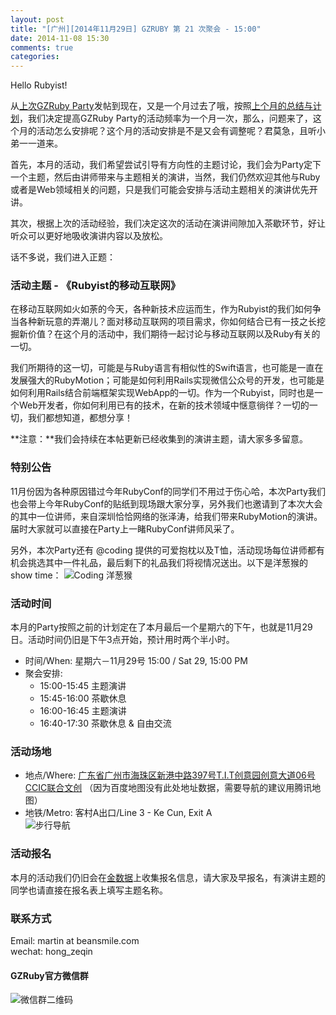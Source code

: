 ```yaml
---
layout: post
title: "[广州][2014年11月29日] GZRUBY 第 21 次聚会 - 15:00"
date: 2014-11-08 15:30
comments: true
categories: 
---
```


Hello Rubyist!

从[上次GZRuby Party](https://ruby-china.org/topics/21946)发帖到现在，又是一个月过去了哦，按照[上个月的总结与计划](https://ruby-china.org/topics/22323)，我们决定提高GZRuby Party的活动频率为一个月一次，那么，问题来了，这个月的活动怎么安排呢？这个月的活动安排是不是又会有调整呢？君莫急，且听小弟一一道来。

首先，本月的活动，我们希望尝试引导有方向性的主题讨论，我们会为Party定下一个主题，然后由讲师带来与主题相关的演讲，当然，我们仍然欢迎其他与Ruby或者是Web领域相关的问题，只是我们可能会安排与活动主题相关的演讲优先开讲。

其次，根据上次的活动经验，我们决定这次的活动在演讲间隙加入茶歇环节，好让听众可以更好地吸收演讲内容以及放松。

话不多说，我们进入正题：

### 活动主题 - 《Rubyist的移动互联网》  
在移动互联网如火如荼的今天，各种新技术应运而生，作为Rubyist的我们如何争当各种新玩意的弄潮儿？面对移动互联网的项目需求，你如何结合已有一技之长挖掘新价值？在这个月的活动中，我们期待一起讨论与移动互联网以及Ruby有关的一切。

我们所期待的这一切，可能是与Ruby语言有相似性的Swift语言，也可能是一直在发展强大的RubyMotion；可能是如何利用Rails实现微信公众号的开发，也可能是如何利用Rails结合前端框架实现WebApp的一切。作为一个Rubyist，同时也是一个Web开发者，你如何利用已有的技术，在新的技术领域中惬意徜徉？一切的一切，我们都想知道，都想分享！

**注意：**我们会持续在本帖更新已经收集到的演讲主题，请大家多多留意。

### 特别公告  
11月份因为各种原因错过今年RubyConf的同学们不用过于伤心哈，本次Party我们也会带上今年RubyConf的贴纸到现场跟大家分享，另外我们也邀请到了本次大会的其中一位讲师，来自深圳恰恰网络的张泽涛，给我们带来RubyMotion的演讲。届时大家就可以直接在Party上一睹RubyConf讲师风采了。

另外，本次Party还有 @coding 提供的可爱抱枕以及T恤，活动现场每位讲师都有机会挑选其中一件礼品，最后剩下的礼品我们将视情况送出。以下是洋葱猴的show time：
![Coding 洋葱猴](https://ruby-china-files.b0.upaiyun.com/photo/2014/faf3adb7397c968d9b7a606cb3c465a0.jpg)

### 活动时间  
本月的Party按照之前的计划定在了本月最后一个星期六的下午，也就是11月29日。活动时间仍旧是下午3点开始，预计用时两个半小时。

* 时间/When: 星期六－11月29号 15:00 / Sat 29, 15:00 PM
* 聚会安排:
    * 15:00-15:45 主题演讲
    * 15:45-16:00 茶歇休息
    * 16:00-16:45 主题演讲
    * 16:40-17:30 茶歇休息 & 自由交流

### 活动场地  
* 地点/Where: [广东省广州市海珠区新港中路397号T.I.T创意园创意大道06号 CCIC联合文创](http://map.qq.com/?type=marker&isopeninfowin=1&markertype=1&name=%E4%B8%AD%E5%9B%BD%2C%E5%B9%BF%E4%B8%9C%E7%9C%81%2C%E5%B9%BF%E5%B7%9E%E5%B8%82%2C%E6%B5%B7%E7%8F%A0%E5%8C%BA&addr=%E8%89%BA%E8%8B%91%E8%B7%AF106%E5%8F%B7%E6%96%B0%E8%A1%97%E5%A4%B4%E6%9D%91&pointy=23.098996&pointx=113.325283&coord=23.098996%2C113.325283&nodata_redirect=1) （因为百度地图没有此处地址数据，需要导航的建议用腾讯地图）  
* 地铁/Metro: 客村A出口/Line 3 - Ke Cun, Exit A  
![步行导航](https://ruby-china-files.b0.upaiyun.com/photo/2014/e8a6d49d28fc355e2f55675e7abc0e19.png)

### 活动报名  
本月的活动我们仍旧会在[金数据](https://jinshuju.net/f/SPe3IR)上收集报名信息，请大家及早报名，有演讲主题的同学也请直接在报名表上填写主题名称。

### 联系方式  
Email: martin at beansmile.com  
wechat: hong_zeqin

#### GZRuby官方微信群  
![微信群二维码](https://ruby-china-files.b0.upaiyun.com/photo/2014/92dc9c78baa3032384a0119db255e9ab.png)

